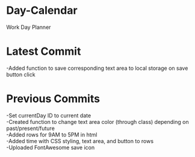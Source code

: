 # Day-Calendar
Work Day Planner  

# Latest Commit  
-Added function to save corresponding text area to local storage on save button click  

# Previous Commits  
-Set currentDay ID to current date  
-Created function to change text area color (through class) depending on past/present/future  
-Added rows for 9AM to 5PM in html  
-Added time with CSS styling, text area, and button to rows  
-Uploaded FontAwesome save icon  